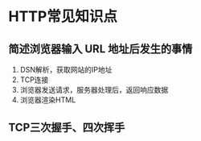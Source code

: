# HTTP常见知识点

## 简述浏览器输入 URL 地址后发生的事情
1. DSN解析，获取网站的IP地址
2. TCP连接
3. 浏览器发送请求，服务器处理后，返回响应数据
4. 浏览器渲染HTML

## TCP三次握手、四次挥手
